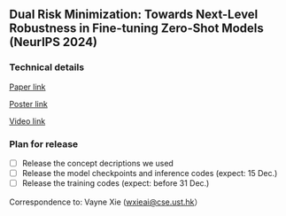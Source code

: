 ## Dual Risk Minimization: Towards Next-Level Robustness in Fine-tuning Zero-Shot Models (NeurIPS 2024)

### Technical details
[Paper link](https://arxiv.org/abs/2411.19757)

[Poster link](https://drive.google.com/file/d/1kD7zwrWxMg_7JaZ3J3dP0uuPh2zsUC5V/view?usp=drive_link)

[Video link](https://neurips.cc/virtual/2024/poster/93578)

### Plan for release

- [ ] Release the concept decriptions we used 
- [ ] Release the model checkpoints and inference codes (expect: 15 Dec.)
- [ ] Release the training codes (expect: before 31 Dec.)

Correspondence to: Vayne Xie (wxieai@cse.ust.hk）
